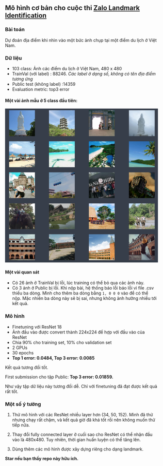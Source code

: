 ## Mô hình cơ bản cho cuộc thi [Zalo Landmark Identification](https://challenge.zalo.ai/portal/overview)

### Bài toán
Dự đoán địa điểm khi nhìn vào một bức ảnh chụp tại một điểm du lịch ở Việt Nam. 

### Dữ liệu
* 103 class: Ảnh các điểm du lịch ở Việt Nam, 480 x 480 
* TrainVal (với label) : 88246. _Các label ở dạng số, không có tên địa điểm tương ứng_
* Public test (không label) :14359
* Evaluation metric: top3 error 

#### Một vài ảnh mẫu ở 5 class đầu tiên:
![img](samples.png)

#### Một vài quan sát
* Có 26 ảnh ở TrainVal bị lỗi, lúc training có thể bỏ qua các ảnh này. 
* Có 3 ảnh ở Public bị lỗi. Khi nộp bài, hệ thống báo lỗi  báo lỗi vì file .csv thiếu ba dòng. Mình cho thêm ba dòng bằng `1, 0 0 0` vào để có thể nộp. Mặc nhiên ba dòng này sẽ bị sai, nhưng không ảnh hưởng nhiều tới kết quả. 

### Mô hình 

* Finetuning với ResNet 18
* Ảnh đầu vào được convert thành 224x224 để hợp với đầu vào của ResNet
* Chia 90% cho training set, 10% cho validation set
* 2 GPUs
* 30 epochs
* **Top 1 error: 0.0484, Top 3 error: 0.0085**

Kết quả tương đối tốt. 

First submission cho tập Public: **Top 3 error: 0.01859.**

Như vậy tập dữ liệu này tương đối dễ. Chỉ với finetuning đã đạt được kết quả rất tốt. 

### Một số ý tưởng

1. Thử mô hình với các ResNet nhiều layer hơn (34, 50, 152). 
Mình đã thử nhưng chạy rất chậm, và kết quả giờ đã khá tốt rồi nên không muốn thử tiếp nữa. 

2. Thay đổi fully connected layer ở cuối sao cho ResNet có thể nhận đầu vào là 480x480. 
Tuy nhiên, thời gian huấn luyện có thể tăng lên. 

3. Dùng thêm các mô hình được xây dựng riêng cho dạng landmark. 


**Star nếu bạn thấy repo này hữu ích.**

